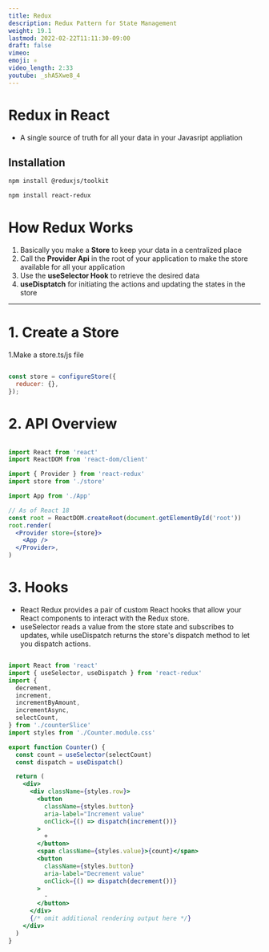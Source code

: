 ```yaml
---
title: Redux
description: Redux Pattern for State Management
weight: 19.1
lastmod: 2022-02-22T11:11:30-09:00
draft: false
vimeo: 
emoji: ⚛️
video_length: 2:33
youtube: _shA5Xwe8_4
---
```


# Redux in React
- A single source of truth for all your data in your Javasript appliation

## Installation
```bash
npm install @reduxjs/toolkit

npm install react-redux
```
# How Redux Works
1. Basically you make a **Store** to keep your data in a centralized place
2. Call the **Provider Api** in the root of your application to make the store available for all your application
3. Use the **useSelector Hook** to retrieve the desired data
4. **useDisptatch** for initiating the actions and updating the states in the store
---

# 1. Create a Store

1.Make a store.ts/js file 

```jsx

const store = configureStore({
  reducer: {},
});

```
# 2. API Overview

```jsx

import React from 'react'
import ReactDOM from 'react-dom/client'

import { Provider } from 'react-redux'
import store from './store'

import App from './App'

// As of React 18
const root = ReactDOM.createRoot(document.getElementById('root'))
root.render(
  <Provider store={store}>
    <App />
  </Provider>,
)

```

# 3. Hooks
- React Redux provides a pair of custom React hooks that allow your React components to interact with the Redux store.
- useSelector reads a value from the store state and subscribes to updates, while useDispatch returns the store's dispatch method to let you dispatch actions.

```jsx

import React from 'react'
import { useSelector, useDispatch } from 'react-redux'
import {
  decrement,
  increment,
  incrementByAmount,
  incrementAsync,
  selectCount,
} from './counterSlice'
import styles from './Counter.module.css'

export function Counter() {
  const count = useSelector(selectCount)
  const dispatch = useDispatch()

  return (
    <div>
      <div className={styles.row}>
        <button
          className={styles.button}
          aria-label="Increment value"
          onClick={() => dispatch(increment())}
        >
          +
        </button>
        <span className={styles.value}>{count}</span>
        <button
          className={styles.button}
          aria-label="Decrement value"
          onClick={() => dispatch(decrement())}
        >
          -
        </button>
      </div>
      {/* omit additional rendering output here */}
    </div>
  )
}

```








